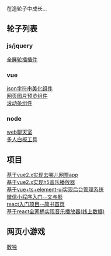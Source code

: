 
在造轮子中成长...

## 轮子列表

### js/jquery

[全屏轮播插件](https://github.com/wozien/jquery-fsscroll)<br>

### vue

[json字符串美化组件](https://github.com/wozien/vue-json-prettier)<br>
[网页图片预览组件](https://github.com/wozien/vue-image-preview)<br>
[滚动条组件](https://github.com/wozien/vue-scrollbar)

### node

[web聊天室](https://github.com/wozien/letschat)<br>
[多人白板工具](https://github.com/wozien/whiteboard-ol)

## 项目

[基于vue2.x实现去哪儿网票app](https://github.com/wozien/travel)<br>
[基于vue2.x实现h5音乐播放器](https://github.com/wozien/vue-music-player)<br>
[基于vue+ts+element-ui实现后台管理系统](https://github.com/wozien/vuets-admin)<br>
[微信小程序入门--文与影](https://github.com/wozien/minapp-reader)<br>
[react入门项目--简书首页](https://github.com/wozien/react-jianshu)<br>
[基于react全家桶实现音乐播放器(线上数据)](https://github.com/wozien/react-music)

## 网页小游戏

[数独](https://github.com/wozien/sudoku)

